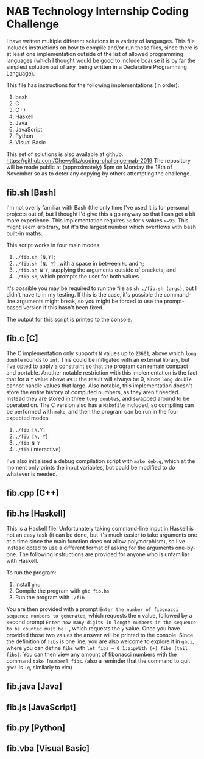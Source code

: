<!--- This readme is in standard .md format and can be viewed in any normal markdown viewer (or simply as plaintext if you can't be bothered). I've provided it for convenience to allow easy reference to all the solutions I have provided. -->
# NAB Technology Internship Coding Challenge
I have written multiple different solutions in a variety of languages. This file includes instructions on how to compile and/or run these files, since there is at least one implementation outside of the list of allowed programming languages (which I thought would be good to include bcause it is by far the simplest solution out of any, being written in a Declarative Programming Language).

This file has instructions for the following implementations (in order):
1. bash
2. C
3. C++
4. Haskell
5. Java
6. JavaScript
7. Python
8. Visual Basic

This set of solutions is also available at github: https://github.com/Chewyfitz/coding-challenge-nab-2019
The repository will be made public at (approximately) 5pm on Monday the 18th of November so as to deter any copying by others attempting the challenge.

## fib.sh [Bash]

I'm not overly familiar with Bash (the only time I've used it is for personal projects out of, but I thought I'd give this a go anyway so that I can get a bit more experience. 
This implementation requires `bc` for `N` values `>=93`. This might seem arbitrary, but it's the largest number which overflows with bash built-in maths.

This script works in four main modes:
1. `./fib.sh [N,Y]`;
2. `./fib.sh [N, Y]`, with a space in between `N,` and `Y`;
3. `./fib.sh N Y`, supplying the arguments outside of brackets; and
4. `./fib.sh`, which prompts the user for both values.

It's possible you may be required to run the file as `sh ./fib.sh (args)`, but I didn't have to in my testing. If this is the case, it's possible the command-line arguments might break, so you might be forced to use the prompt-based version if this hasn't been fixed.

The output for this script is printed to the console.

## fib.c [C]

The C implementation only supports `N` values up to `23601`, above which `long double` rounds to `inf`. This could be mitigated with an external library, but I've opted to apply a constraint so that the program can remain compact and portable.
Another notable restriction with this implementation is the fact that for a `Y` value above `4933` the result will always be 0, since `long double` cannot handle values that large.
Also notable, this implementation doesn't store the entire history of computed numbers, as they aren't needed. Instead they are stored in three `long double`s, and swapped around to be operated on.
The C version also has a `Makefile` included, so compiling can be performed with `make`, and then the program can be run in the four expected modes:
1. `./fib [N,Y]`
2. `./fib [N, Y]`
3. `./fib N Y`
4. `./fib` (interactive)

I've also initialised a debug compilation script with `make debug`, which at the moment only prints the input variables, but could be modified to do whatever is needed.

## fib.cpp [C++]

## fib.hs [Haskell]
This is a Haskell file. Unfortunately taking command-line input in Haskell is not an easy task (it can be done, but it's much easier to take arguments one at a time since the main function does not allow polymorphism), so I've instead opted to use a different format of asking for the arguments one-by-one. 
The following instructions are provided for anyone who is unfamiliar with Haskell.

To run the program:
1. Install `ghc`
2. Compile the program with `ghc fib.hs`
3. Run the program with `./fib`

You are then provided with a prompt `Enter the number of fibonacci sequence numbers to generate:`, which requests the `n` value, followed by a second prompt `Enter how many digits in length numbers in the sequence to be counted must be: `, which requests the `y` value.
Once you have provided those two values the answer will be printed to the console.
Since the definition of `fibs` is one line, you are also welcome to explore it in `ghci`, where you can define `fibs` with `let fibs = 0:1:zipWith (+) fibs (tail fibs)`.
You can then view any amount of fibonacci numbers with the command `take [number] fibs`.
(also a reminder that the command to quit `ghci` is `:q`, similarly to vim)

## fib.java [Java]

## fib.js [JavaScript]

## fib.py [Python]

## fib.vba [Visual Basic]
